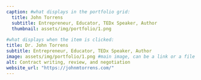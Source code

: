 ```yaml
---
caption: #what displays in the portfolio grid:
  title: John Torrens
  subtitle: Entrepreneur, Educator, TEDx Speaker, Author
  thumbnail: assets/img/portfolio/1.png
  
#what displays when the item is clicked:
title: Dr. John Torrens
subtitle: Entrepreneur, Educator, TEDx Speaker, Author
image: assets/img/portfolio/1.png #main image, can be a link or a file in assets/img/portfolio
alt: Contract writing, review, and negotiation
website_url: "https://johnmtorrens.com/"
---
```


